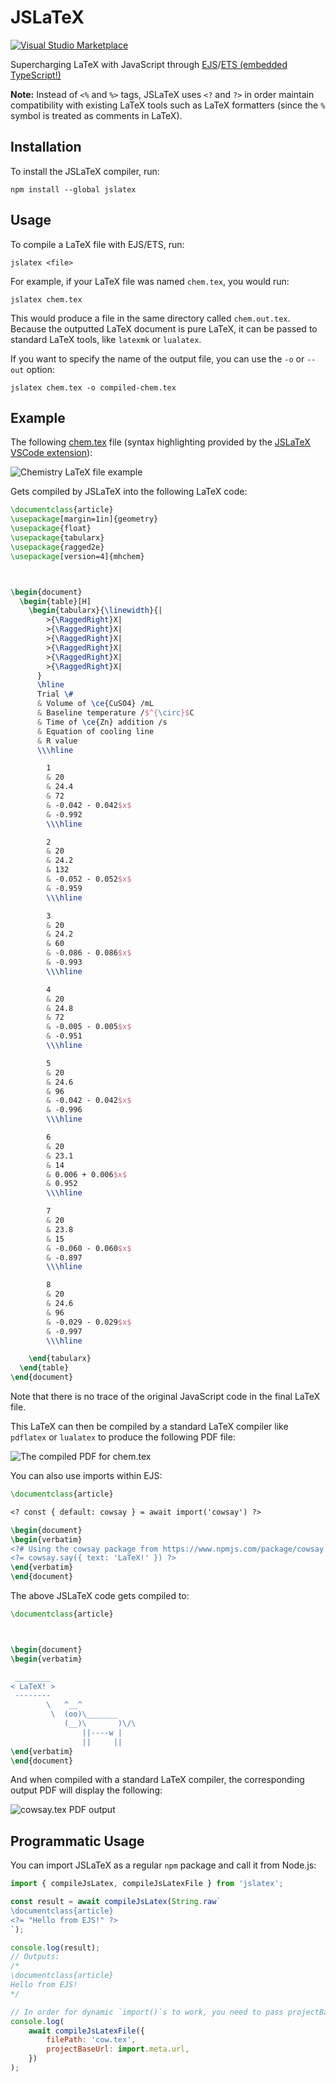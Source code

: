 # JSLaTeX

[![Visual Studio Marketplace](https://img.shields.io/visual-studio-marketplace/v/leonzalion.jslatex.svg?label=Visual%20Studio%20Marketplace)](https://marketplace.visualstudio.com/items?itemName=leonzalion.jslatex)

Supercharging LaTeX with JavaScript through [EJS](https://ejs.co)/[ETS (embedded TypeScript!)](https://github.com/leonzalion/ets)

**Note:** Instead of `<%` and `%>` tags, JSLaTeX uses `<?` and `?>` in order maintain compatibility with existing LaTeX tools such as LaTeX formatters (since the `%` symbol is treated as comments in LaTeX).

## Installation

To install the JSLaTeX compiler, run:

```shell
npm install --global jslatex
```

## Usage

To compile a LaTeX file with EJS/ETS, run:

```shell
jslatex <file>
```

For example, if your LaTeX file was named `chem.tex`, you would run:

```shell
jslatex chem.tex
```

This would produce a file in the same directory called `chem.out.tex`. Because the outputted LaTeX document is pure LaTeX, it can be passed to standard LaTeX tools, like `latexmk` or `lualatex`.

If you want to specify the name of the output file, you can use the `-o` or `--out` option:

```shell
jslatex chem.tex -o compiled-chem.tex
```

## Example

The following [chem.tex](test/fixtures/chem.tex) file (syntax highlighting provided by the [JSLaTeX VSCode extension](https://marketplace.visualstudio.com/items?itemName=leonzalion.jslatex)):

![Chemistry LaTeX file example](assets/chem-latex.png)

Gets compiled by JSLaTeX into the following LaTeX code:

```latex
\documentclass{article}
\usepackage[margin=1in]{geometry}
\usepackage{float}
\usepackage{tabularx}
\usepackage{ragged2e}
\usepackage[version=4]{mhchem}



\begin{document}
  \begin{table}[H]
    \begin{tabularx}{\linewidth}{|
        >{\RaggedRight}X|
        >{\RaggedRight}X|
        >{\RaggedRight}X|
        >{\RaggedRight}X|
        >{\RaggedRight}X|
        >{\RaggedRight}X|
      }
      \hline
      Trial \#
      & Volume of \ce{CuSO4} /mL
      & Baseline temperature /$^{\circ}$C
      & Time of \ce{Zn} addition /s
      & Equation of cooling line
      & R value
      \\\hline

        1
        & 20
        & 24.4
        & 72
        & -0.042 - 0.042$x$
        & -0.992
        \\\hline

        2
        & 20
        & 24.2
        & 132
        & -0.052 - 0.052$x$
        & -0.959
        \\\hline

        3
        & 20
        & 24.2
        & 60
        & -0.086 - 0.086$x$
        & -0.993
        \\\hline

        4
        & 20
        & 24.8
        & 72
        & -0.005 - 0.005$x$
        & -0.951
        \\\hline

        5
        & 20
        & 24.6
        & 96
        & -0.042 - 0.042$x$
        & -0.996
        \\\hline

        6
        & 20
        & 23.1
        & 14
        & 0.006 + 0.006$x$
        & 0.952
        \\\hline

        7
        & 20
        & 23.8
        & 15
        & -0.060 - 0.060$x$
        & -0.897
        \\\hline

        8
        & 20
        & 24.6
        & 96
        & -0.029 - 0.029$x$
        & -0.997
        \\\hline

    \end{tabularx}
  \end{table}
\end{document}
```

Note that there is no trace of the original JavaScript code in the final LaTeX file.

This LaTeX can then be compiled by a standard LaTeX compiler like `pdflatex` or `lualatex` to produce the following PDF file:

![The compiled PDF for chem.tex](assets/chem-latex-pdf.png)

You can also use imports within EJS:

```latex
\documentclass{article}

<? const { default: cowsay } = await import('cowsay') ?>

\begin{document}
\begin{verbatim}
<?# Using the cowsay package from https://www.npmjs.com/package/cowsay ?>
<?= cowsay.say({ text: 'LaTeX!' }) ?>
\end{verbatim}
\end{document}
```

The above JSLaTeX code gets compiled to:

```latex
\documentclass{article}



\begin{document}
\begin{verbatim}

 ________
< LaTeX! >
 --------
        \   ^__^
         \  (oo)\_______
            (__)\       )\/\
                ||----w |
                ||     ||
\end{verbatim}
\end{document}
```

And when compiled with a standard LaTeX compiler, the corresponding output PDF will display the following:

![cowsay.tex PDF output](assets/cowsay-pdf.png)

## Programmatic Usage

You can import JSLaTeX as a regular `npm` package and call it from Node.js:

```javascript
import { compileJsLatex, compileJsLatexFile } from 'jslatex';

const result = await compileJsLatex(String.raw`
\documentclass{article}
<?= "Hello from EJS!" ?>
`);

console.log(result);
// Outputs:
/*
\documentclass{article}
Hello from EJS!
*/

// In order for dynamic `import()`s to work, you need to pass projectBaseUrl:
console.log(
	await compileJsLatexFile({
		filePath: 'cow.tex',
		projectBaseUrl: import.meta.url,
	})
);
```
